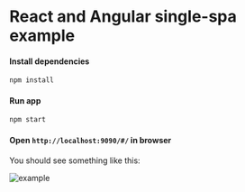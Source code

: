 # React and Angular single-spa example

#### Install dependencies
```bash
npm install
```

#### Run app
```bash
npm start
```

#### Open `http://localhost:9090/#/` in browser

You should see something like this:

![example](https://raw.githubusercontent.com/IvanJov/react-angular-single-spa/master/example.png)
